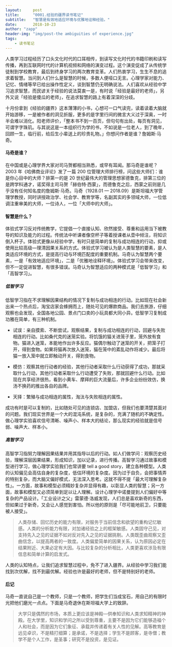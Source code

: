 ```yaml
---
layout:     post
title:      "0001.经验的疆界读书笔记"
subtitle:   "智慧是有效地适应环境与优雅地诠释经验。"
date:       2018-10-23
author: "zapp"
header-img: "img/post-the ambiguities of experience.jpg"
tags:
    - 读书笔记
---
```



人类学习过程经历了口头文化时代的口耳相传，到读写文化时代的书籍印刷和读写传播，再到互联网时代的计算机视频和网络的演变过程。这个演变促成了从传统学徒制到学校教育，最后到终身学习的两次教育变革。人们热衷学习，生生不息的追求着智慧。当问到人们什么是智慧的时候，多数人便哑口无言。心理学家对能力、记忆、情绪等早已给出操作性定义，谈到智慧仍无明确说法。人们喜欢从经验中学习追求智慧，而民谚关于经验的说法莫衷一是，有时说「经验是最好的老师」，另外又说「经验是傻瓜的老师」，在追求智慧的路上有着深深的分歧。

十月份拿到《经验的疆界》这本薄薄的小书，心想可一口气读完，读着读着大脑就开始游移，一是被作者的洞见折服，更多的是字里行间的微言大义过于深奥，一时半会难以消化。阳老师评价，「整本书不到一百页，但句句有出处，每页有洞见，可谓字字珠玑。与其说这是一本组织行为学的书，不如说是一位老人，到了晚年，回顾一生，临行前，给后生小辈送上的珍贵礼物。」你想问作者是谁？詹姆斯·马奇。

#### 马奇是谁？

在中国或是心理学界大家对司马贺都相当熟悉，或早有耳闻。那马奇是谁呢？2003 年《哈佛商业评论》发了一篇 200 位管理大师排行榜，问这些大师们：谁是你心目中的大师？排第一的是 20 世纪最伟大的管理思想家德鲁克，排第三位的是跨学科通才，诺奖得主司马贺「赫伯特·西蒙」，而德鲁克之后，西蒙之前则是几乎没有任何知名度的詹姆斯·马奇。马奇（1928.01 — 2018.09）是斯坦福大学管理学教授，同时讲授政治学、社会学、教育学等，名副其实的多领域大师，一位低调注重审美的大师，一位诗人，一位「大师中的大师」。

#### 智慧是什么？

体验式学习反对传统教学，它提倡一个直接认知、欣然接受、尊重和运用当下被教导的知识及能力的过程。传统法中听课者像空杯子等着授课者从壶中倾注，将知识倒入杯子。体验式更像从经验中学，有时只是简单的复制与成功相连的行动，抑或使用比较高级—理清因果关系的方式。体验式学习被认为是人类智慧的要素，是人类适应环境的方式，是提高行动与环境匹配度的重要机制。马奇认为智慧两个要素，一是「有效地适应环境」，二是「优雅地诠释环境」。体验式学习会带来改变，但不一定促进智慧，有很多错误。马奇认为智慧适应的两种模式是「低智学习」和「高智学习」。

##### 低智学习
低智学习指在不求理解因果结构的情况下复制与成功相连的行动。比如现在社会新出来一个热点后，淘宝店家会蜂拥而上，随处可见的爆款商品。我们去旅游，仔细观察也会发现，全国各地公园、景点门口卖的小玩具都大同小异。低智学习复制成功雅在简单，有三种机制。

* 试误：亲自摸索、不断尝试，观察结果，复制与成功相连的行动，回避与失败相连的行动。比如桑代克的迷笼实验。将饥饿的猫关进笼子里，笼外放有食物。猫进入迷笼，本能地作出许多反应。猫偶尔触动了迷笼的开关，把笼子打开，得到食物。如果将猫再次放入迷笼，猫在笼中的紊乱动作将减少。最后将猫一放入笼中就立即触动开关，得到食物。

* 模仿：观察其他行动者的经验，其他行动者采取什么行动获得了成功，那就采取什么行动，其他行动者采取什么行动遭受了失败，那就回避什么行动。比如现在共享经济很热，看到小黄车、摩拜的巨大流量后，许多企业纷纷效仿，换汤不换药的推出各自的品牌。

* 天择：繁殖与成功相连的属性，淘汰与失败相连的属性。

成功有时是可以复制的，比如随处可见的连锁店、加盟店，但我们也要清楚其面对的问题。我们现实世界是一个大的混沌系统，是复杂的，充满了随机的不确定性。做心理学实验喜欢信号清晰、噪声小、样本大的结论，那么现实的经验就是信号弱、噪声大、样本小。

##### 高智学习
高智学习指努力理解因果结果并用其指导以后的行动。如人们做学问：观察历史经验，理解深层因果结果，形成知识，加以记录，进行传播。高智学习通过故事和模型进行学习，做心理学实验我们也常讲要 tell a good story，建立各种模型。人类的认知偏见会高估自身的复杂度，低估环境的复杂度。因为过于自负，会把事情弄的特别复杂，而大脑又偏好模式，无法深入思考。这就不得不提「最大可理解复杂性」。一方面，故事和模型必须精妙复杂并显得有趣，以彰显人类的智慧；另一方面，故事和模型又必须简单到足以让人理解。设计心理学中诺曼提到人们偏好中等复杂的产品设计。「工业设计之父」雷蒙德·洛威发现，人们总是喜欢新奇的东西，但如果过于新奇，又会让人感觉到害怕。所以他的原则是「尽可能地前卫，只要能被人接受」。

> 人类存储、回忆历史的能力有限，对服务于当前信念和欲望的重构记忆敏感。人类的分析能力有限，对加诸经验之上的框架敏感。人类固守己见，对支持先入之见的证据不如对反对先入之见的证据挑剔。人类既歪曲观察又歪曲信念，以提高两者的一致度。人类偏爱简单的因果关系，认为原因必定在结果附近、大果必定有大因。与比较复杂的分析相比，人类更喜欢涉及有限信息和简单计算的启发式。

人类的认知特点，让我们追求智慧过程中，免不了进入疆界。从经验中学习我们能找到次优解，找不到最优解。经验也许是最好的老师，但不是特别好的老师。

#### 后记

马奇一直说自己是一个教师，只是一个教师，把学生们当成宝石，用自己的有限时光把他们磨光一点点。下面是马奇退休在斯坦福大学上的致辞。
   
> 大学只是偶然的市场，本质上更应该是神殿—供奉知识和人类求知精神的神殿。在大学里，知识和学问之所以受到尊重，主要不是因为它们能够造福个人和社会，而是因为它们象征、承载并传递着有关人性的见解。高等教育是远见卓识，不是精打细算；是承诺，不是选择；学生不是顾客，是寺僧；教学不是个人工作，是圣事；研究不是投资，是见证。

